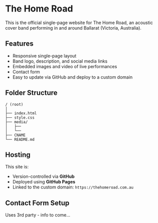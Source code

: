 # The Home Road

This is the official single-page website for The Home Road, an acoustic cover band performing in and around Ballarat (Victoria, Australia).

## Features

- Responsive single-page layout
- Band logo, description, and social media links
- Embedded images and video of live performances
- Contact form
- Easy to update via GitHub and deploy to a custom domain

## Folder Structure
```
/ (root)
│
├── index.html
├── style.css
├── media/
│   ├── 
│   └── 
├── CNAME
└── README.md
```
## Hosting

This site is:
- Version-controlled via **GitHub**
- Deployed using **GitHub Pages**
- Linked to the custom domain: `https://thehomeroad.com.au`

## Contact Form Setup

Uses 3rd party - info to come...
